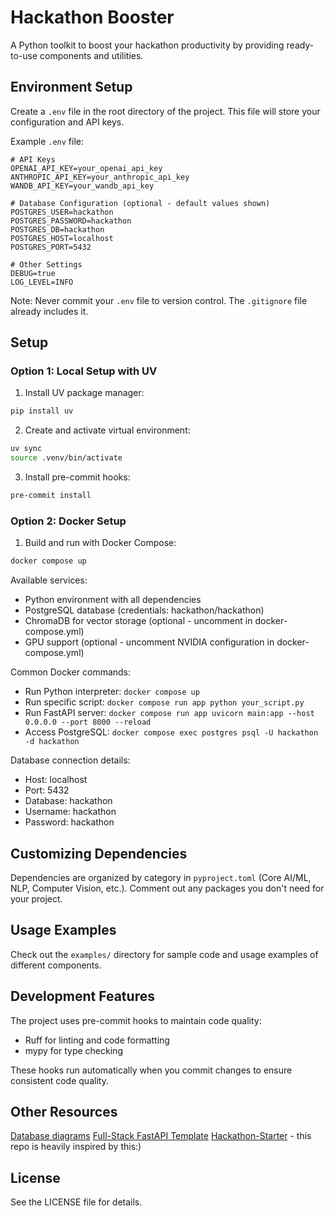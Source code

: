 # Hackathon Booster
A Python toolkit to boost your hackathon productivity by providing ready-to-use components and utilities.

## Environment Setup
Create a `.env` file in the root directory of the project. This file will store your configuration and API keys.

Example `.env` file:
```env
# API Keys
OPENAI_API_KEY=your_openai_api_key
ANTHROPIC_API_KEY=your_anthropic_api_key
WANDB_API_KEY=your_wandb_api_key

# Database Configuration (optional - default values shown)
POSTGRES_USER=hackathon
POSTGRES_PASSWORD=hackathon
POSTGRES_DB=hackathon
POSTGRES_HOST=localhost
POSTGRES_PORT=5432

# Other Settings
DEBUG=true
LOG_LEVEL=INFO
```

Note: Never commit your `.env` file to version control. The `.gitignore` file already includes it.

## Setup

### Option 1: Local Setup with UV
1. Install UV package manager:
```bash
pip install uv
```

2. Create and activate virtual environment:
```bash
uv sync
source .venv/bin/activate
```

3. Install pre-commit hooks:
```bash
pre-commit install
```

### Option 2: Docker Setup
1. Build and run with Docker Compose:
```bash
docker compose up
```

Available services:
- Python environment with all dependencies
- PostgreSQL database (credentials: hackathon/hackathon)
- ChromaDB for vector storage (optional - uncomment in docker-compose.yml)
- GPU support (optional - uncomment NVIDIA configuration in docker-compose.yml)

Common Docker commands:
- Run Python interpreter: `docker compose up`
- Run specific script: `docker compose run app python your_script.py`
- Run FastAPI server: `docker compose run app uvicorn main:app --host 0.0.0.0 --port 8000 --reload`
- Access PostgreSQL: `docker compose exec postgres psql -U hackathon -d hackathon`

Database connection details:
- Host: localhost
- Port: 5432
- Database: hackathon
- Username: hackathon
- Password: hackathon

## Customizing Dependencies
Dependencies are organized by category in `pyproject.toml` (Core AI/ML, NLP, Computer Vision, etc.). Comment out any packages you don't need for your project.

## Usage Examples
Check out the `examples/` directory for sample code and usage examples of different components.

## Development Features
The project uses pre-commit hooks to maintain code quality:
- Ruff for linting and code formatting
- mypy for type checking

These hooks run automatically when you commit changes to ensure consistent code quality.

## Other Resources
[Database diagrams](https://dbdiagram.io/)
[Full-Stack FastAPI Template](https://github.com/fastapi/full-stack-fastapi-template)
[Hackathon-Starter](https://github.com/Kabanosk/hackathon-starter/) - this repo is heavily inspired by this:)

## License
See the LICENSE file for details.
